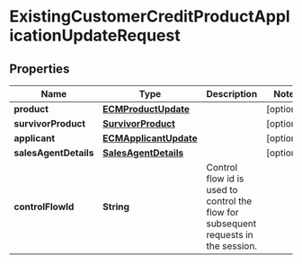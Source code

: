 # ExistingCustomerCreditProductApplicationUpdateRequest

## Properties
Name | Type | Description | Notes
------------ | ------------- | ------------- | -------------
**product** | [**ECMProductUpdate**](ECMProductUpdate.md) |  |  [optional]
**survivorProduct** | [**SurvivorProduct**](SurvivorProduct.md) |  |  [optional]
**applicant** | [**ECMApplicantUpdate**](ECMApplicantUpdate.md) |  |  [optional]
**salesAgentDetails** | [**SalesAgentDetails**](SalesAgentDetails.md) |  |  [optional]
**controlFlowId** | **String** | Control flow id is used to control the flow for subsequent requests in the session. | 
